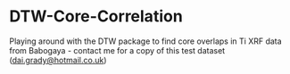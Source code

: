 # DTW-Core-Correlation
Playing around with the DTW package to find core overlaps in Ti XRF data from Babogaya - contact me for a copy of this test dataset (dai.grady@hotmail.co.uk)
